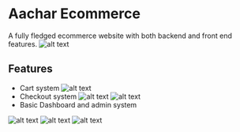 
# Aachar Ecommerce

A fully fledged ecommerce website with both backend and front end features.
![alt text](https://github.com/FuNk-y0u/aachar_ecommerce/blob/main/readme_vendor/home.png?raw=true)
## Features
* Cart system
![alt text](https://github.com/FuNk-y0u/aachar_ecommerce/blob/main/readme_vendor/cart.png?raw=true)
* Checkout system
![alt text](https://github.com/FuNk-y0u/aachar_ecommerce/blob/main/readme_vendor/checkout.png?raw=true)
![alt text](https://github.com/FuNk-y0u/aachar_ecommerce/blob/main/readme_vendor/order_placed.png?raw=true)
* Basic Dashboard and admin system

![alt text](https://github.com/FuNk-y0u/aachar_ecommerce/blob/main/readme_vendor/admin.png?raw=true)
![alt text](https://github.com/FuNk-y0u/aachar_ecommerce/blob/main/readme_vendor/admin_dashboard.png?raw=true)
![alt text](https://github.com/FuNk-y0u/aachar_ecommerce/blob/main/readme_vendor/admin_dashboard2.png?raw=true)
